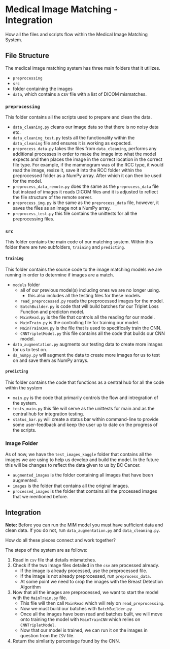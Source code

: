 # Medical Image Matching - Integration

How all the files and scripts flow within the Medical Image Matching System.

## File Structure

The medical image matching system has three main folders that it utilizes.

- `preprocessing`
- `src`
- folder containing the images
- `data`, which contains a csv file with a list of DICOM mismatches.

### `preprocessing`

This folder contains all the scripts used to prepare and clean the data.

- `data_cleaning.py` cleans our image data so that there is no noisy data etc.
- `data_cleaning_test.py` tests all the functionality within the `data_cleaning` file and ensures it is working as expected.
- `preprocess_data.py` takes the files from `data_cleaning`, performs any additional processes in order to make the image into what the model expects and then places the image in the correct location in the correct file type. For example, if the mammogram was of the RCC type, it would read the image, resize it, save it into the RCC folder within the preprocessed folder as a NumPy array. After which it can then be used for the model.
- `preprocess_data_remote.py` does the same as the `preprocess_data` file but instead of images it reads DICOM files and it is adjusted to reflect the file structure of the remote server.
- `preprocess_img.py` is the same as the `preprocess_data` file, however, it saves the files as an image not a NumPy array.
- `preprocess_test.py` this file contains the unittests for all the preprocessing files.

### `src`

This folder contains the main code of our matching system. Within this folder there are two subfolders, `training` and `predicting`.

#### `training`

This folder contains the source code to the image matching models we are running in order to determine if images are a match.

- `models` folder
  - all of our previous model(s) including ones we are no longer using.
    - this also includes all the testing files for these models.
  - `read_preprocessed.py` reads the preprocessed images for the model.
  - `BatchBuilder.py` is code that will build batches for our Triplet Loss Function and predicton model.
  - `MainRead.py` is the file that controls all the reading for our model.
  - `MainTrain.py` is the controlling file for training our model.
  - `MainTrainCNN.py` is the file that is used to specifically train the CNN.
  - `CNNTripletModel.py` this file contains all the code that builds our CNN model.
- `data_augmentation.py` augments our testing data to create more images for us to test on.
- `da_numpy.py` will augment the data to create more images for us to test on and save them as NumPy arrays.

#### `predicting`

This folder contains the code that functions as a central hub for all the code within the system

- `main.py` is the code that primarily controls the flow and intregration of the system.
- `tests_main.py` this file will serve as the unittests for main and as the central hub for integration testing.
- `status_bar.py` will create a status bar within command-line to provide some user-feedback and keep the user up to date on the progress of the scripts.

### Image Folder

As of now, we have the `test_images_kaggle` folder that contains all the images we are using to help us develop and build the model. In the future this will be changes to reflect the data given to us by BC Cancer.

- `augmented_images` is the folder containing all images that have been augmented.
- `images` is the folder that contains all the original images.
- `processed_images` is the folder that contains all the processed images that we mentioned before.

## Integration

**Note:** Before you can run the MIM model you must have sufficient data and clean data. If you do not, run `data_augmentation.py` and `data_cleaning.py`.

How do all these pieces connect and work together?

The steps of the system are as follows:

1. Read in `csv` file that details mismatches.
2. Check if the two image files detailed in the `csv` are processed already.
   - If the image is already processed, use the preprocessed file.
   - If the image is not already preprocessed, run `preprocess_data`.
   - At some point we need to crop the images with the Breast Detection Algorithm
3. Now that all the images are preprocessed, we want to start the model with the `MainTrain.py` file.
   - This file will then call `MainRead` which will rely on `read_preprocessing`.
   - Now we must build our batches with `BatchBuilder.py`
   - Once all the images have been read and batches built, we will move onto training the model with `MainTrainCNN` which relies on `CNNTripletModel`.
   - Now that our model is trained, we can run it on the images in question from the `CSV` file.
4. Return the similarity percentage found by the CNN.
